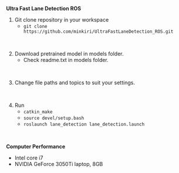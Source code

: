 **Ultra Fast Lane Detection ROS**

1. Git clone repository in your workspace
    - `git clone https://github.com/minkiri/UltraFastLaneDetection_ROS.git`

<br>

2. Download pretrained model in models folder.
    - Check readme.txt in models folder.

<br>

3. Change file paths and topics to suit your settings.

<br>

4. Run
   - `catkin_make`
   - `source devel/setup.bash`
   - `roslaunch lane_detection lane_detection.launch`

<br>

**Computer Performance**
- Intel core i7
- NVIDIA GeForce 3050Ti laptop, 8GB
